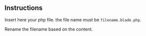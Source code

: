 ## Instructions

Insert here your php file. the file name must be <code>filename.blade.php</code>.

Rename the filename based on the content.
